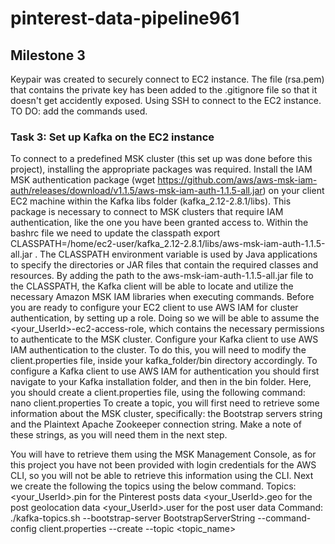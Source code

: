 # pinterest-data-pipeline961

## Milestone 3
Keypair was created to securely connect to EC2 instance. The file (rsa.pem) that contains the private key has been added to the .gitignore file so that it doesn't get accidently exposed.
Using SSH to connect to the EC2 instance. 
TO DO: add the commands used.
### Task 3: Set up Kafka on the EC2 instance 
To connect to a predefined MSK cluster (this set up was done before this project), installing the appropriate packages was required.
Install the IAM MSK authentication package (wget https://github.com/aws/aws-msk-iam-auth/releases/download/v1.1.5/aws-msk-iam-auth-1.1.5-all.jar) on your client EC2 machine within the Kafka libs folder (kafka_2.12-2.8.1/libs). This package is necessary to connect to MSK clusters that require IAM authentication, like the one you have been granted access to.
Within the bashrc file we need to update the classpath export CLASSPATH=/home/ec2-user/kafka_2.12-2.8.1/libs/aws-msk-iam-auth-1.1.5-all.jar . The CLASSPATH environment variable is used by Java applications to specify the directories or JAR files that contain the required classes and resources. By adding the path to the aws-msk-iam-auth-1.1.5-all.jar file to the CLASSPATH, the Kafka client will be able to locate and utilize the necessary Amazon MSK IAM libraries when executing commands.
Before you are ready to configure your EC2 client to use AWS IAM for cluster authentication, by setting up a role.
Doing so we will be able to assume the <your_UserId>-ec2-access-role, which contains the necessary permissions to authenticate to the MSK cluster. 
Configure your Kafka client to use AWS IAM authentication to the cluster. To do this, you will need to modify the client.properties file, inside your kafka_folder/bin directory accordingly. 
To configure a Kafka client to use AWS IAM for authentication you should first navigate to your Kafka installation folder, and then in the bin folder.
Here, you should create a client.properties file, using the following command:
nano client.properties
To create a topic, you will first need to retrieve some information about the MSK cluster, specifically: the Bootstrap servers string and the Plaintext Apache Zookeeper connection string. Make a note of these strings, as you will need them in the next step. 

You will have to retrieve them using the MSK Management Console, as for this project you have not been provided with login credentials for the AWS CLI, so you will not be able to retrieve this information using the CLI. 
Next we create the following the topics using the below command.
Topics:
<your_UserId>.pin for the Pinterest posts data
<your_UserId>.geo for the post geolocation data
<your_UserId>.user for the post user data
Command:
./kafka-topics.sh --bootstrap-server BootstrapServerString --command-config client.properties --create --topic <topic_name>